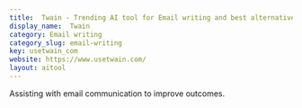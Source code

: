 ```yaml
---
title:  Twain - Trending AI tool for Email writing and best alternatives
display_name:  Twain
category: Email writing
category_slug: email-writing
key: usetwain_com
website: https://www.usetwain.com/
layout: aitool
---
```


Assisting with email communication to improve outcomes.
